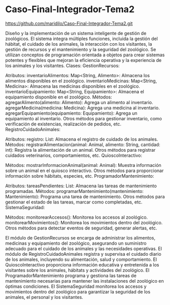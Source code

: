 # Caso-Final-Integrador-Tema2

https://github.com/maridilo/Caso-Final-Integrador-Tema2.git



Diseño y la implementación de un sistema inteligente de gestión de zoológicos. El sistema integra múltiples funciones, incluida la gestión del hábitat, el cuidado de los animales, la interacción con los visitantes, la gestión de recursos y el mantenimiento y la seguridad del zoológico. Se utilizan conceptos de programación orientada a objetos para crear sistemas potentes y flexibles que mejoran la eficiencia operativa y la experiencia de los animales y los visitantes.
Clases:
GestionRecursos:

Atributos:
inventarioAlimentos: Map<String, Alimento>: Almacena los alimentos disponibles en el zoológico.
inventarioMedicinas: Map<String, Medicina>: Almacena las medicinas disponibles en el zoológico.
inventarioEquipamiento: Map<String, Equipamiento>: Almacena el equipamiento disponible en el zoológico.
Métodos:
agregarAlimento(alimento: Alimento): Agrega un alimento al inventario.
agregarMedicina(medicina: Medicina): Agrega una medicina al inventario.
agregarEquipamiento(equipamiento: Equipamiento): Agrega un equipamiento al inventario.
Otros métodos para gestionar inventario, como verificación de existencias, realización de pedidos, etc.
RegistroCuidadoAnimales:

Atributos:
registro: List<RegistroCuidado>: Almacena el registro de cuidado de los animales.
Métodos:
registrarAlimentacion(animal: Animal, alimento: String, cantidad: int): Registra la alimentación de un animal.
Otros métodos para registrar cuidados veterinarios, comportamientos, etc.
QuioscoInteractivo:

Métodos:
mostrarInformacionAnimal(animal: Animal): Muestra información sobre un animal en el quiosco interactivo.
Otros métodos para proporcionar información sobre hábitats, especies, etc.
ProgramadorMantenimiento:

Atributos:
tareasPendientes: List<Mantenimiento>: Almacena las tareas de mantenimiento programadas.
Métodos:
programarMantenimiento(mantenimiento: Mantenimiento): Programa una tarea de mantenimiento.
Otros métodos para gestionar el estado de las tareas, marcar como completadas, etc.
SistemaSeguridad:

Métodos:
monitorearAccesos(): Monitorea los accesos al zoológico.
monitorearMovimientos(): Monitorea los movimientos dentro del zoológico.
Otros métodos para detectar eventos de seguridad, generar alertas, etc.

El módulo de GestionRecursos se encarga de administrar los alimentos, medicinas y equipamiento del zoológico, asegurando un suministro adecuado para el cuidado de los animales y las necesidades operativas.
El módulo de RegistroCuidadoAnimales registra y supervisa el cuidado diario de los animales, incluyendo su alimentación, salud y comportamiento.
El QuioscoInteractivo proporciona información educativa y entretenida a los visitantes sobre los animales, hábitats y actividades del zoológico.
El ProgramadorMantenimiento programa y gestiona las tareas de mantenimiento necesarias para mantener las instalaciones del zoológico en óptimas condiciones.
El SistemaSeguridad monitorea los accesos y movimientos dentro del zoológico para garantizar la seguridad de los animales, el personal y los visitantes.
